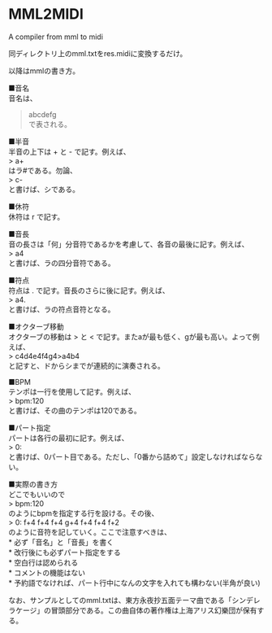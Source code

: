 # MML2MIDI
A compiler from mml to midi

同ディレクトリ上のmml.txtをres.midiに変換するだけ。

以降はmmlの書き方。

■音名  
音名は、  
> abcdefg   
で表される。  

■半音  
半音の上下は + と - で記す。例えば、  
    > a+  
はラ#である。勿論、  
    > c-  
と書けば、シである。  

■休符  
休符は r で記す。  

■音長  
音の長さは「何」分音符であるかを考慮して、各音の最後に記す。例えば、  
    > a4  
と書けば、ラの四分音符である。  

■符点  
符点は . で記す。音長のさらに後に記す。例えば、  
    > a4.  
と書けば、ラの符点音符となる。  

■オクターブ移動  
オクターブの移動は > と < で記す。またaが最も低く、gが最も高い。よって例えば、  
    > c4d4e4f4g4>a4b4  
と記すと、ドからシまでが連続的に演奏される。  

■BPM  
テンポは一行を使用して記す。例えば、  
    > bpm:120  
と書けば、その曲のテンポは120である。  

■パート指定  
パートは各行の最初に記す。例えば、  
    > 0:  
と書けば、0パート目である。ただし、「0番から詰めて」設定しなければならない。  

■実際の書き方  
どこでもいいので  
    > bpm:120  
のようにbpmを指定する行を設ける。その後、  
    > 0: f+4 f+4 f+4 g+4 f+4 f+4 f+2  
のように音符を記していく。ここで注意すべきは、  
    * 必ず「音名」と「音長」を書く  
    * 改行後にも必ずパート指定をする  
    * 空白行は認められる  
    * コメントの機能はない  
    * 予約語でなければ、パート行中になんの文字を入れても構わない(半角が良い)  

なお、サンプルとしてのmml.txtは、東方永夜抄五面テーマ曲である「シンデレラケージ」の冒頭部分である。この曲自体の著作権は上海アリス幻樂団が保有する。
